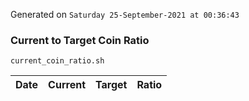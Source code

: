 Generated on `Saturday 25-September-2021 at 00:36:43`

### Current to Target Coin Ratio
`current_coin_ratio.sh`

Date|Current|Target|Ratio
---|---|---|---
